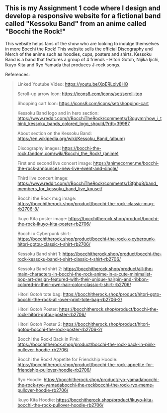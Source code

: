 ## This is my Assignment 1 code where I design and develop a responsive website for a fictional band called "Kessoku Band" from an anime called "Bocchi the Rock!"
This website helps fans of the show who are looking to indulge themselves in more Bocchi the Rock! This website sells the official Discography and Merch of the anime such as hoodies, cups, posters and shirts. Kessoku Band is a band that features a group of 4 friends - Hitori Gotoh, Nijika Ijichi, Ikuyo Kita and Ryo Yamada that produces J-rock songs.

References:
> Linked Youtube Video: https://youtu.be/XpERLoiv8HQ
>
> Scroll-up arrow Icon: https://icons8.com/icons/set/scroll-top
> 
> Shopping cart Icon: https://icons8.com/icons/set/shopping-cart
>
> Kessoku Band logo and in hero section: https://www.reddit.com/r/BocchiTheRock/comments/13quymr/how_i_think_kessoku_bands_colored_logo_should/?rdt=39987
>
> About section on the Kessoku Band: https://en.wikipedia.org/wiki/Kessoku_Band_(album)
>
> Discography images: https://bocchi-the-rock.fandom.com/wiki/Bocchi_the_Rock!_(anime)
>
> First and second live concert image: https://animecorner.me/bocchi-the-rock-announces-new-live-event-and-single/
>
> Third live concert image: https://www.reddit.com/r/BocchiTheRock/comments/13fghg8/band_members_for_kessoku_band_live_kousei/
>
> Bocchi the Rock mug image: https://bocchitherock.shop/product/bocchi-the-rock-classic-mug-rb2706-8/
>
> Ikuyo Kita poster image: https://bocchitherock.shop/product/bocchi-the-rock-ikuyo-kita-poster-rb2706/
>
> Bocchi x Cyberpunk shirt: https://bocchitherock.shop/product/bocchi-the-rock-x-cyberpunk-hitori-gotou-classic-t-shirt-rb2706/
>
> Kessoku Band shirt 1: https://bocchitherock.shop/product/bocchi-the-rock-kessoku-band-t-shirt-classic-t-shirt-rb2706/
>
> Kessoku Band shirt 2: https://bocchitherock.shop/product/all-the-main-characters-in-bocchi-the-rock-anime-in-a-cute-minimalist-pop-art-design-featured-with-their-unique-hairpin-and-ribbon-colored-in-their-own-hair-color-classic-t-shirt-rb2706/
>
> Hitori Gotoh tote bag: https://bocchitherock.shop/product/hitori-goto-bocchi-the-rock-all-over-print-tote-bag-rb2706-2/
>
> Hitori Gotoh Poster: https://bocchitherock.shop/product/bocchi-the-rock-hitori-gotou-poster-rb2706/
>
> Hitori Gotoh Poster 2: https://bocchitherock.shop/product/hitori-gotou-bocchi-the-rock-poster-rb2706-2/
>
> Bocchi the Rock! Back in Pink: https://bocchitherock.shop/product/bocchi-the-rock-back-in-pink-pullover-hoodie-rb2706/
>
> Bocchi the Rock! Appetite for Friendship Hoodie: https://bocchitherock.shop/product/bocchi-the-rock-appetite-for-friendship-pullover-hoodie-rb2706/
>
> Ryo Hoodie: https://bocchitherock.shop/product/ryo-yamadabocchi-the-rock-ryo-yamadabocchi-the-rockbocchi-the-rock-ryo-meme-pullover-hoodie-rb2706/
>
> Ikuyo Kita Hoodie: https://bocchitherock.shop/product/ikuyo-kita-bocchi-the-rock-pullover-hoodie-rb2706/